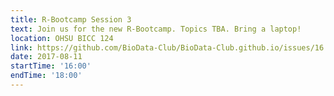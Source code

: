 ```yaml
---
title: R-Bootcamp Session 3
text: Join us for the new R-Bootcamp. Topics TBA. Bring a laptop!
location: OHSU BICC 124
link: https://github.com/BioData-Club/BioData-Club.github.io/issues/16
date: 2017-08-11
startTime: '16:00'
endTime: '18:00'
---
```

